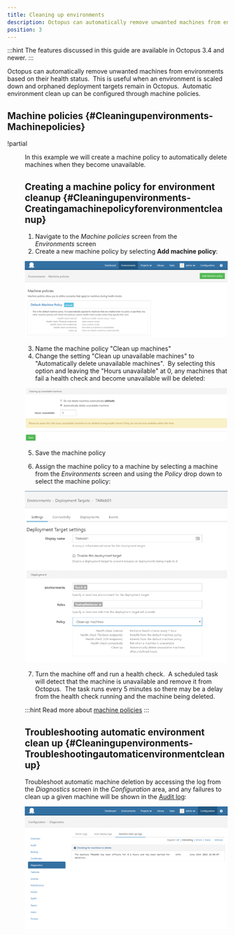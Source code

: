 ```yaml
---
title: Cleaning up environments
description: Octopus can automatically remove unwanted machines from environments based on their health status.  
position: 3
---
```


:::hint
The features discussed in this guide are available in Octopus 3.4 and newer.
:::

Octopus can automatically remove unwanted machines from environments based on their health status.  This is useful when an environment is scaled down and orphaned deployment targets remain in Octopus.  Automatic environment clean up can be configured through machine policies.

## Machine policies {#Cleaningupenvironments-Machinepolicies}

!partial <menu>

In this example we will create a machine policy to automatically delete machines when they become unavailable.

## Creating a machine policy for environment cleanup {#Cleaningupenvironments-Creatingamachinepolicyforenvironmentcleanup}

1. Navigate to the *Machine policies* screen from the *Environments* screen
2. Create a new machine policy by selecting **Add machine policy**:

![](creating-machine-policy.png "width=500")

3. Name the machine policy "Clean up machines"
4. Change the setting "Clean up unavailable machines" to "Automatically delete unavailable machines".  By selecting this option and leaving the "Hours unavailable" at 0, any machines that fail a health check and become unavailable will be deleted:

![](cleanup-setting.png "width=500")

5. Save the machine policy

6. Assign the machine policy to a machine by selecting a machine from the *Environments* screen and using the *Policy* drop down to select the machine policy:

![](assign-to-machine.png "width=500")

7. Turn the machine off and run a health check.  A scheduled task will detect that the machine is unavailable and remove it from Octopus.  The task runs every 5 minutes so there may be a delay from the health check running and the machine being deleted.

:::hint
Read more about [machine policies](/docs/infrastructure/environments/machine-policies.md)
:::

## Troubleshooting automatic environment clean up {#Cleaningupenvironments-Troubleshootingautomaticenvironmentcleanup}

Troubleshoot automatic machine deletion by accessing the log from the *Diagnostics* screen in the *Configuration* area, and any failures to clean up a given machine will be shown in the [Audit log](/docs/administration/auditing.md):

![](troubleshooting.png "width=500")
